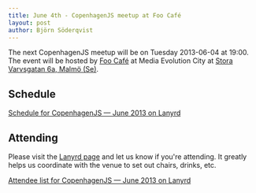 ```yaml
---
title: June 4th - CopenhagenJS meetup at Foo Café
layout: post
author: Björn Söderqvist
---
```


The next CopenhagenJS meetup will be on Tuesday 2013-06-04 at 19:00. The event will be hosted by [Foo Café](http://www.foocafe.org/) at Media Evolution City at [Stora Varvsgatan 6a, Malmö (Se)](http://goo.gl/maps/Z3Tev).



## Schedule

<div class="lanyrd-target-schedule">
    <a href="http://lanyrd.com/2013/copenhagenjs-june/schedule/"
        class="lanyrd-schedule"
        data-lanyrd-abstracts
        data-lanyrd-truncateabstracts="50"
        data-lanyrd-speakers
        data-lanyrd-speakerlabels>
        Schedule for CopenhagenJS — June 2013 on Lanyrd
    </a>
</div>

## Attending

Please visit the [Lanyrd page](http://lanyrd.com/2013/copenhagenjs-june/) and let us know if you're attending. It greatly helps us coordinate with the venue to set out chairs, drinks, etc.

<div class="lanyrd-target-participants">
    <a href="http://lanyrd.com/2013/copenhagenjs-june/attendees/"
        class="lanyrd-participants"
        data-lanyrd-limit="30">
        Attendee list for CopenhagenJS — June 2013 on Lanyrd
    </a>
</div>

